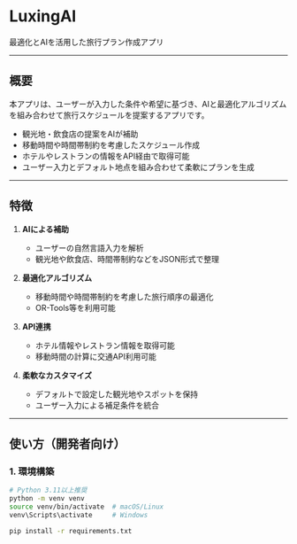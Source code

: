 # LuxingAI

最適化とAIを活用した旅行プラン作成アプリ

---

## 概要

本アプリは、ユーザーが入力した条件や希望に基づき、AIと最適化アルゴリズムを組み合わせて旅行スケジュールを提案するアプリです。

- 観光地・飲食店の提案をAIが補助
- 移動時間や時間帯制約を考慮したスケジュール作成
- ホテルやレストランの情報をAPI経由で取得可能
- ユーザー入力とデフォルト地点を組み合わせて柔軟にプランを生成

---

## 特徴

1. **AIによる補助**  
   - ユーザーの自然言語入力を解析
   - 観光地や飲食店、時間帯制約などをJSON形式で整理

2. **最適化アルゴリズム**  
   - 移動時間や時間帯制約を考慮した旅行順序の最適化
   - OR-Tools等を利用可能

3. **API連携**  
   - ホテル情報やレストラン情報を取得可能
   - 移動時間の計算に交通API利用可能

4. **柔軟なカスタマイズ**  
   - デフォルトで設定した観光地やスポットを保持
   - ユーザー入力による補足条件を統合

---

## 使い方（開発者向け）

### 1. 環境構築

```bash
# Python 3.11以上推奨
python -m venv venv
source venv/bin/activate  # macOS/Linux
venv\Scripts\activate     # Windows

pip install -r requirements.txt
